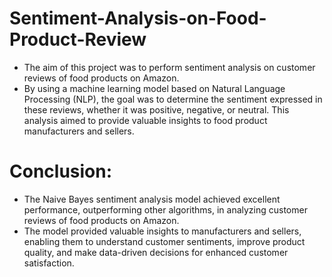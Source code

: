 # Sentiment-Analysis-on-Food-Product-Review
- The aim of this project was to perform sentiment analysis on customer reviews of food products on Amazon.
- By using a machine learning model based on Natural Language Processing (NLP), the goal was to determine the sentiment expressed in these reviews, whether it was positive, negative, or neutral. This analysis aimed to provide valuable insights to food product manufacturers and sellers.

# Conclusion:
- The Naive Bayes sentiment analysis model achieved excellent performance, outperforming other algorithms, in analyzing customer reviews of food products on Amazon.
- The model provided valuable insights to manufacturers and sellers, enabling them to understand customer sentiments, improve product quality, and make data-driven decisions for enhanced customer satisfaction.
